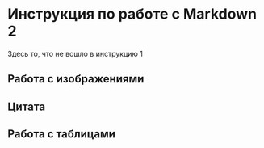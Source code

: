 # Инструкция по работе с Markdown 2

Здесь то, что не вошло в инструкцию 1

## Работа с изображениями

## Цитата

## Работа с таблицами
